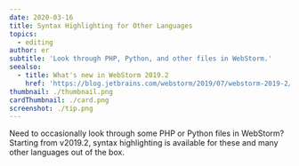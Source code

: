 ```yaml
---
date: 2020-03-16
title: Syntax Highlighting for Other Languages
topics:
  - editing
author: er
subtitle: 'Look through PHP, Python, and other files in WebStorm.'
seealso:
  - title: What's new in WebStorm 2019.2
    href: 'https://blog.jetbrains.com/webstorm/2019/07/webstorm-2019-2/#code_editing'
thumbnail: ./thumbnail.png
cardThumbnail: ./card.png
screenshot: ./tip.png
---
```

Need to occasionally look through some PHP or Python files in WebStorm? 
Starting from v2019.2, syntax highlighting is available for these and many 
other languages out of the box.
